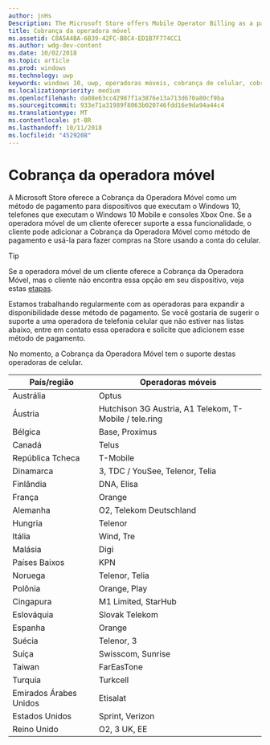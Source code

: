 ```yaml
---
author: jnHs
Description: The Microsoft Store offers Mobile Operator Billing as a payment method for mobile operators who support this capability.
title: Cobrança da operadora móvel
ms.assetid: C8A5A4BA-6B39-42FC-B8C4-ED1B7F774CC1
ms.author: wdg-dev-content
ms.date: 10/02/2018
ms.topic: article
ms.prod: windows
ms.technology: uwp
keywords: windows 10, uwp, operadoras móveis, cobrança de celular, cobrança da operadora móvel
ms.localizationpriority: medium
ms.openlocfilehash: da08e63cc42987f1a3876e13a713d670a80cf9ba
ms.sourcegitcommit: 933e71a31989f8063b020746fdd16e9da94a44c4
ms.translationtype: MT
ms.contentlocale: pt-BR
ms.lasthandoff: 10/11/2018
ms.locfileid: "4529208"
---
```

# <a name="mobile-operator-billing"></a>Cobrança da operadora móvel


A Microsoft Store oferece a Cobrança da Operadora Móvel como um método de pagamento para dispositivos que executam o Windows 10, telefones que executam o Windows 10 Mobile e consoles Xbox One. Se a operadora móvel de um cliente oferecer suporte a essa funcionalidade, o cliente pode adicionar a Cobrança da Operadora Móvel como método de pagamento e usá-la para fazer compras na Store usando a conta do celular.

> [!TIP]
>  Se a operadora móvel de um cliente oferece a Cobrança da Operadora Móvel, mas o cliente não encontra essa opção em seu dispositivo, veja estas [etapas](http://go.microsoft.com/fwlink/p/?LinkId=523993).

Estamos trabalhando regularmente com as operadoras para expandir a disponibilidade desse método de pagamento. Se você gostaria de sugerir o suporte a uma operadora de telefonia celular que não estiver nas listas abaixo, entre em contato essa operadora e solicite que adicionem esse método de pagamento.

No momento, a Cobrança da Operadora Móvel tem o suporte destas operadoras de celular.

| País/região  | Operadoras móveis                 |
|-----------------|----------------------------------|
| Austrália       | Optus                            |
| Áustria         | Hutchison 3G Austria, A1 Telekom, T-Mobile / tele.ring  |
| Bélgica         | Base, Proximus                   |
| Canadá          | Telus                            |
| República Tcheca  | T-Mobile                         |
| Dinamarca         | 3, TDC / YouSee, Telenor, Telia  |
| Finlândia         | DNA, Elisa                       |
| França          | Orange                           |
| Alemanha         | O2, Telekom Deutschland          |
| Hungria         | Telenor                          |
| Itália           | Wind, Tre                        |
| Malásia        | Digi                             |
| Países Baixos     | KPN                              |
| Noruega          | Telenor, Telia                   |
| Polônia          | Orange, Play                     |
| Cingapura       | M1 Limited, StarHub              |
| Eslováquia        | Slovak Telekom                   |
| Espanha           | Orange                           |
| Suécia          | Telenor, 3                       |
| Suíça     | Swisscom, Sunrise                |
| Taiwan          | FarEasTone                       |
| Turquia          | Turkcell                         |
| Emirados Árabes Unidos | Etisalat                    |
| Estados Unidos   | Sprint, Verizon                  |
| Reino Unido  | O2, 3 UK, EE                     |

 



 


 

 




